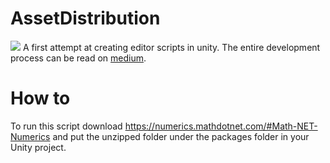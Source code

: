# AssetDistribution
![](https://miro.medium.com/max/1008/1*5z2ziBYtGOfbLiBoCZOl8Q.png)
A first attempt at creating editor scripts in unity. The entire development process can be read on [medium](https://fancyfennec.medium.com/writing-a-unity-editor-script-f722aae584e3).
# How to
To run this script download https://numerics.mathdotnet.com/#Math-NET-Numerics and put the unzipped folder under the packages folder in your Unity project.

